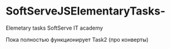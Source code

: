 # SoftServeJSElementaryTasks-
Elemetary tasks SoftServe IT academy

Пока полностью функционирует Task2 (про конверты)
